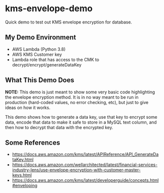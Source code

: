 # kms-envelope-demo
Quick demo to test out KMS envelope encryption for database.

## My Demo Environment
- AWS Lambda (Python 3.8)
- AWS KMS Customer key
- Lambda role that has access to the CMK to decrypt/encrypt/generateDataKey

## What This Demo Does

**NOTE:** This demo is just meant to show some very basic code highlighting the 
envelope encryption method.  It is in no way meant to be run in production 
(hard-coded values, no error checking, etc), but just to give ideas on how it works.

This demo shows how to generate a data key, use that key to encrypt some data, encode
that data to make it safe to store in a MySQL text column, and then how to decrypt that
data with the encrypted key.

## Some References
- https://docs.aws.amazon.com/kms/latest/APIReference/API_GenerateDataKey.html
- https://docs.aws.amazon.com/wellarchitected/latest/financial-services-industry-lens/use-envelope-encryption-with-customer-master-keys.html
- https://docs.aws.amazon.com/kms/latest/developerguide/concepts.html#enveloping
